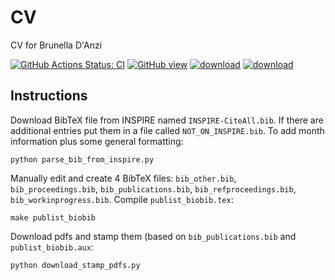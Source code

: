 # CV

CV for Brunella D'Anzi

[![GitHub Actions Status: CI](https://github.com/jmduarte/CV/workflows/Deploy%20build/badge.svg)](https://github.com/bdanzi/CV/actions?query=workflow%3A"Deploy+build"+branch%3Amaster)
[![GitHub view](https://img.shields.io/badge/GitHub-render-green.svg)](https://github.com/bdanzi/CV/blob/gh-pages/cv_duarte_javier.pdf)
[![download](https://img.shields.io/badge/Download-build-blue.svg)](https://github.com/bdanzi/CV/raw/gh-pages/cv_duarte_javier.pdf)
[![download](https://img.shields.io/badge/Download-build-blue.svg)](https://github.com/bdanzi/CV/raw/gh-pages/publist_biobib.pdf)

## Instructions

Download BibTeX file from INSPIRE named `INSPIRE-CiteAll.bib`.
If there are additional entries put them in a file called `NOT_ON_INSPIRE.bib`.
To add month information plus some general formatting:
```
python parse_bib_from_inspire.py
```

Manually edit and create 4 BibTeX files: `bib_other.bib`, `bib_proceedings.bib`, `bib_publications.bib`, `bib_refproceedings.bib`, `bib_workinprogress.bib`.
Compile `publist_biobib.tex`:
```
make publist_biobib
```

Download pdfs and stamp them (based on `bib_publications.bib` and `publist_biobib.aux`:
```
python download_stamp_pdfs.py
```



